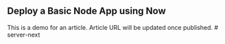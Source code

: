 ## Deploy a Basic Node App using Now

This is a demo for an article.
Article URL will be updated once published.
#   s e r v e r - n e x t  
 